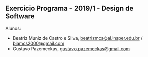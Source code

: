 ﻿Exercício Programa - 2019/1 - Design de Software
------------------------------------------------

Alunos: 
- Beatriz Muniz de Castro e Silva, beatrizmcs@al.insper.edu.br / biamcs2000@gmail.com
- Gustavo Pazemeckas, gustavo.pazemeckas@gmail.com

